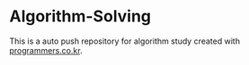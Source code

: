 # Algorithm-Solving

This is a auto push repository for algorithm study created with [programmers.co.kr](https://programmers.co.kr/).
